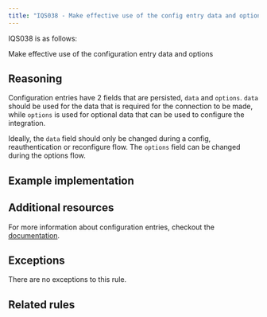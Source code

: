 ```yaml
---
title: "IQS038 - Make effective use of the config entry data and options"
---
```


IQS038 is as follows:

Make effective use of the configuration entry data and options

## Reasoning

Configuration entries have 2 fields that are persisted, `data` and `options`.
`data` should be used for the data that is required for the connection to be made, while `options` is used for optional data that can be used to configure the integration.

Ideally, the `data` field should only be changed during a config, reauthentication or reconfigure flow.
The `options` field can be changed during the options flow.

## Example implementation


## Additional resources

For more information about configuration entries, checkout the [documentation](../../../config_entries_index).

## Exceptions

There are no exceptions to this rule.

## Related rules

